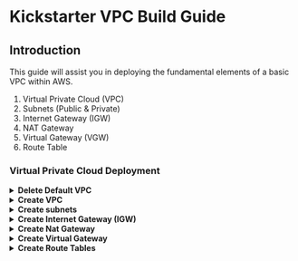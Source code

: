 # Kickstarter VPC Build Guide

## Introduction

This guide will assist you in deploying the fundamental elements of a basic VPC within AWS.  

1. Virtual Private Cloud (VPC)
2. Subnets (Public & Private)
3. Internet Gateway (IGW)
4. NAT Gateway 
5. Virtual Gateway (VGW)
6. Route Table

### Virtual Private Cloud Deployment

<details>
<summary><strong>Delete Default VPC</strong></summary><p>

1. In the AWS console select services and then select VPC
1. Within the VPC Dashboard select **Your VPCs** from the left-menu and then select Your VPC's.
    <p align="left">
      <img width="200" src="https://github.com/charliejllewellyn/aws-kickstarter/blob/master/Day1/3-VPC_Build/images/select_vpc.png">
    </p>
      
1. Select the tick box next to the default VPC and select **Actions > Delete VPC**.
1. Tick the checkbox **I acknowledge that I want to delete my default VPC.**
1. On the confirmation screen select **Delete VPC**

</details>

<details>
<summary><strong>Create VPC</strong></summary><p>

1. Click **Create VPC**
1. You will then be presented with the screen below. Enter The details as below:  
    <p align="left">
      <img width="200" src="https://github.com/charliejllewellyn/aws-kickstarter/blob/master/Day1/3-VPC_Build/images/create_vpc.png">
    </p>

    | Parameter        | Value           |
    |---|---|
    |**Name tag**| *ks-vpc-01*  |
    |**IPv4 CIDR block**| *10.0.0.0/16*  |
    |**IPv6 CIDR block**| *No IPv6 CIDR Block*|
    |**Tenancy**| *Default*|

1. Click **Create**.
1. On the confirmation screen click close. 

</details>

<details>
<summary><strong>Create subnets</strong></summary><p>

1. In the VPC dashboard select subnets from the left menu.
1. Click the **Create Subnet** Button
1. On the next screen input the values as below:  

    | Parameter        | Value           |
    |---|---|
    |Name Tag | *ks-public-a*  |
    |**VPC**| *Select your vpc from the drop down menu*  |
    |**Availbility Zone**| *eu-west-2a*  |
    |**IPv4 Cidr**| *10.0.1.0/24*  |

    Your screen should be similar to the image below. 
    <p align="left">
      <img width="200" src="https://github.com/charliejllewellyn/aws-kickstarter/blob/master/Day1/3-VPC_Build/images/create_subnet.png">
    </p>  
    
1. Click Create and then close once the creation has completed.  
1. Repeat steps 2 - 4 to create subnets as below:    

    | Parameter        | Value           |
    |---|---|
    |**Name Tag**| *ks-public-b* | 
    |**Availability Zone**| *eu-west-2b*  |
    |**IPv4 Cidr**| *10.0.2.0/24* |

    | Parameter        | Value           |
    |---|---|
    |**Name Tag** | *ks-priavte-a* |
    |**Availability Zone** | *eu-west-2a* |
    |**IPv4 Cidr** | *10.0.11.0/24* |

    | Parameter        | Value           |
    |---|---|
    |**Name Tag**| *ks-private-b* |
    |**Availability Zone**| *eu-west-2b* |
    |**IPv4 Cidr**|*10.0.12.0/24* |
    
1. You should now have two private and two public subnets.  We need to set the public subnets to allocate public IP address automatically.     To do this select the tick box next your first public subnet, then select Actions > Modify auto-assign IP settings and tick the **Auto-assign IPv4** box.
1. Repeat step 6 for the second public subnet.

</details>

<details>
<summary><strong>Create Internet Gateway (IGW)</strong></summary><p>

1. In the VPC Dashboard select Internet Gateways from the left hand menu. Click the **Create Internet Gateway** button
1. In the name tag field insert *ks-igw-01*.
1. Click Create.
1. Once the creation has completed we need to attach the Internet Gateway to our VPC.  Select the tick box next to your IGW and select Actions > Attach to VPC.
1. Select your vpc from the drop down menu and click **Attach**.

</details>

<details>
<summary><strong>Create Nat Gateway</strong></summary><p>

1. In the VPC Dashboard select NAT Gateways from the left hand menu. Click the **Create NAT Gateway** button
1. In the subnet field select your second public subnet from the dropdown menu.
1. Click the **Create New EIP** button which will populate the second field.
1. Click **Create a NAT Gateway**
1. Once created, click the pencil icon next to your newly created NAT gateway and add the name *ks-natgw-01*, click the tick icon.

</details>

<details>
<summary><strong>Create Virtual Gateway</strong></summary><p>

1. In the VPC Dashboard select Virtual Private Gateways from the left hand menu. Click the **Create Virtual Private Gateway** button
1. Input a name for the Virtual Private Gateway, in this case we will use *ks-vgw-01*.
1. Leave the ASN as **Amazon Default ASN**.
1. Click **Create Virtual Private Gateway**.
1. Once created we need to attach the Virtual Private Gateway to our VPC.  Select the checkbox next to your Virtual Private Gateway.  Then select **Actions > Attach to VPC**.
1. Select your VPC from the drop down menu and click **Yes, Attach**.

</details>

<details>
<summary><strong>Create Route Tables</strong></summary><p>

We will require two route tables within our VPC.  One for the Private Subnets and one for the Public Subnets.  We will start with the Public route table.

1. In the VPC Dashboard select Route Tables from the left hand menu. Click the **Create Route Table** button.
1. Input the following values

    | Parameter        | Value           |
    |---|---|
    |**Name Tag**| *ks-public-rt*|
    |**VPC** |*Select your VPC from the dropdown menu* |

1. Click **Create**
1. Once created we need to associate the Public subnets with the public routing table. To do this select the checkbox next to the public route table.  
1. Select **Actions > Edit Subnet Associations**.
1. Select the check boxes next to your two public subnets and click the **Save** button.
    <p align="left">
      <img width="200" src="https://github.com/charliejllewellyn/aws-kickstarter/blob/master/Day1/3-VPC_Build/images/subnet_assoc.png">
    </p>
1. Select **Actions > Set Main Route Table**.
1. Repeat steps 2 - 6 to create a private route table. Use the values below, Remember to select your **private subnets** when editing the subnet associations:  
  
    | Parameter        | Value           |
    |---|---|
    |**Name Tag**| *ks-private-rt* |
    |**VPC**| *Select your VPC from the dropdown menu* |
